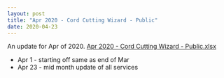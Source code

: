 ```yaml
---
layout: post
title: "Apr 2020 - Cord Cutting Wizard - Public"
date: 2020-04-23
---
```

<p>An update for Apr of 2020. <a href="/Apr 2020 - Cord Cutting Wizard - Public.xlsx">Apr 2020 - Cord Cutting Wizard - Public.xlsx</a>
  <p>
    <ul>
      <li>Apr 1 - starting off same as end of Mar
      <li>Apr 23 - mid month update of all services
